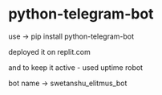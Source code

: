 # python-telegram-bot




use   ->   pip install python-telegram-bot


deployed it on replit.com

and to keep it active - used uptime robot

bot name -> 
swetanshu_elitmus_bot
